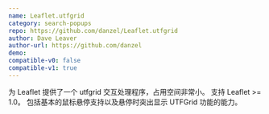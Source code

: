 ```yaml
---
name: Leaflet.utfgrid
category: search-popups
repo: https://github.com/danzel/Leaflet.utfgrid
author: Dave Leaver
author-url: https://github.com/danzel
demo: 
compatible-v0: false
compatible-v1: true
---
```


为 Leaflet 提供了一个 utfgrid 交互处理程序，占用空间非常小。
支持 Leaflet >= 1.0。 包括基本的鼠标悬停支持以及悬停时突出显示 UTFGrid 功能的能力。
